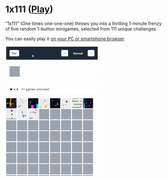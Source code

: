 # 1x111 ([Play](https://abagames.github.io/1x111/build/index.html))

"1x111" (One times one-one-one) throws you into a thrilling 1-minute frenzy of five random 1-button minigames, selected from 111 unique challenges.

You can easily play it [on your PC or smartphone browser](https://abagames.github.io/1x111/build/index.html).

<a href="https://abagames.github.io/1x111/build/index.html"><img src="./docs/1x111.gif" width="300px"></a>
